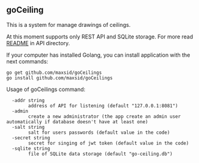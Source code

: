 goCeiling
---------

This is a system for manage drawings of ceilings. 

At this moment supports only REST API and SQLite storage. 
For more read [README](/api/README.md) in API directory.

If your computer has installed Golang, you can install application with the next commands:
```shell script
go get github.com/maxsid/goCeilings
go install github.com/maxsid/goCeilings
```

Usage of goCeilings command:
```
  -addr string
        address of API for listening (default "127.0.0.1:8081")
  -admin
        create a new administrator (the app create an admin user automatically if database doesn't have at least one)
  -salt string
        salt for users passwords (default value in the code)
  -secret string
        secret for singing of jwt token (default value in the code)
  -sqlite string
        file of SQLite data storage (default "go-ceiling.db")
```